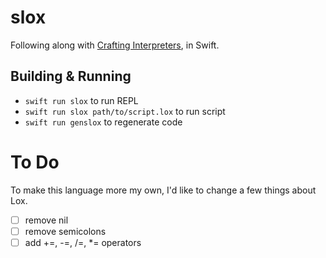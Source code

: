 # slox

Following along with [Crafting Interpreters](https://craftinginterpreters.com), in Swift.

## Building & Running

- `swift run slox` to run REPL
- `swift run slox path/to/script.lox` to run script
- `swift run genslox` to regenerate code

# To Do

To make this language more my own, I'd like to change a few things about Lox.

- [ ] remove nil
- [ ] remove semicolons
- [ ] add +=, -=, /=, *= operators
